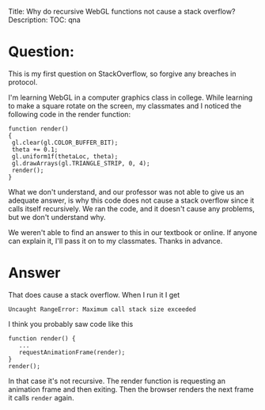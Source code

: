 Title: Why do recursive WebGL functions not cause a stack overflow?
Description:
TOC: qna

# Question:

This is my first question on StackOverflow, so forgive any breaches in protocol.

I'm learning WebGL in a computer graphics class in college.  While learning to make a square rotate on the screen, my classmates and I noticed the following code in the render function:

    function render() 
    { 
     gl.clear(gl.COLOR_BUFFER_BIT); 
     theta += 0.1; 
     gl.uniform1f(thetaLoc, theta); 
     gl.drawArrays(gl.TRIANGLE_STRIP, 0, 4); 
     render(); 
    }

What we don't understand, and our professor was not able to give us an adequate answer, is why this code does not cause a stack overflow since it calls itself recursively.  We ran the code, and it doesn't cause any problems, but we don't understand why.

We weren't able to find an answer to this in our textbook or online.  If anyone can explain it, I'll pass it on to my classmates.  Thanks in advance.

# Answer

That does cause a stack overflow. When I run it I get

    Uncaught RangeError: Maximum call stack size exceeded 

I think you probably saw code like this

    function render() {
       ...
       requestAnimationFrame(render);
    }
    render();

In that case it's not recursive. The render function is requesting an animation frame and then exiting. Then the browser renders the next frame it calls `render` again.

